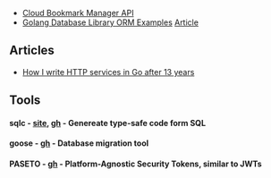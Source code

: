 
- [Cloud Bookmark Manager API](https://github.com/haron1996/Cloud-Bookmark-Manager-API)
- [Golang Database Library ORM Examples](https://github.com/gmhafiz/golang-database-library-orm-example) [Article](https://www.gmhafiz.com/blog/golang-database-library-orm-example-intro/)

## Articles

- [How I write HTTP services in Go after 13 years
](https://grafana.com/blog/2024/02/09/how-i-write-http-services-in-go-after-13-years/)

## Tools

#### sqlc - [site](https://sqlc.dev/), [gh](https://github.com/sqlc-dev/sqlc) - Genereate type-safe code form SQL

#### goose - [gh](https://github.com/pressly/goose) - Database migration tool

#### PASETO - [gh](https://github.com/o1egl/paseto) - Platform-Agnostic Security Tokens, similar to JWTs
